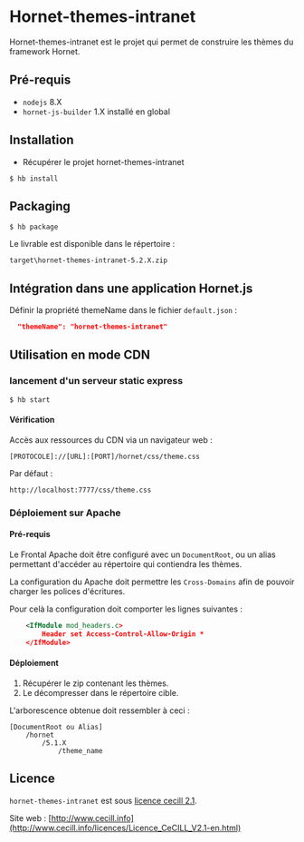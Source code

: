 # Hornet-themes-intranet

Hornet-themes-intranet est le projet qui permet de construire les thèmes du framework Hornet. 

## Pré-requis

- `nodejs` 8.X
- `hornet-js-builder` 1.X installé en global

## Installation

- Récupérer le projet hornet-themes-intranet

```shell
$ hb install
```

## Packaging

```shell
$ hb package
```

Le livrable est disponible dans le répertoire :

`target\hornet-themes-intranet-5.2.X.zip`

## Intégration dans une application Hornet.js

Définir la propriété themeName dans le fichier `default.json` :

```json
  "themeName": "hornet-themes-intranet"
```

## Utilisation en mode CDN

### lancement d'un serveur static express


```shell
$ hb start
```

#### Vérification

Accès aux ressources du CDN via un navigateur web :

`[PROTOCOLE]://[URL]:[PORT]/hornet/css/theme.css`

Par défaut :

`http://localhost:7777/css/theme.css`

### Déploiement sur Apache

#### Pré-requis

Le Frontal Apache doit être configuré avec un `DocumentRoot`, ou un alias permettant d'accéder au répertoire qui contiendra les thèmes.

La configuration du Apache doit permettre les `Cross-Domains` afin de pouvoir charger les polices d'écritures.

Pour celà la configuration doit comporter les lignes suivantes :

```xml
	<IfModule mod_headers.c>
		Header set Access-Control-Allow-Origin *
	</IfModule> 
```

#### Déploiement

1. Récupérer le zip contenant les thèmes.
2. Le décompresser dans le répertoire cible.

L'arborescence obtenue doit ressembler à ceci :

```
[DocumentRoot ou Alias]
	/hornet
		/5.1.X
			/theme_name
```

## Licence

`hornet-themes-intranet` est sous [licence cecill 2.1](./LICENSE.md).

Site web : [http://www.cecill.info](http://www.cecill.info/licences/Licence_CeCILL_V2.1-en.html)